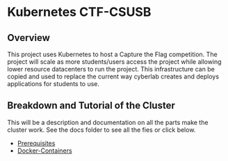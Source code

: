 # **Kubernetes CTF-CSUSB** 

## __Overview__

This project uses Kubernetes to host a Capture the Flag competition. The project will scale as more students/users access the project while allowing lower resource datacenters to run the project. This infrastructure can be copied and used to replace the current way cyberlab creates and deploys applications for students to use.


## __Breakdown and Tutorial of the Cluster__

This will be a description and documentation on all the parts make the cluster work. See the docs folder to see all the fies or click below.

*  [Prerequisites](/docs/prerequisites.md)
*  [Docker-Containers](/docs/docker-container.md)